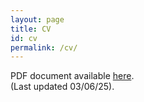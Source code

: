 ```yaml
---
layout: page
title: CV
id: cv
permalink: /cv/
---
```


PDF document available <a target="_blank" href="https://annabelledilustro.github.io/folder/CV_03-07-2025.pdf" >here</a>. <br>
(Last updated 03/06/25). 
